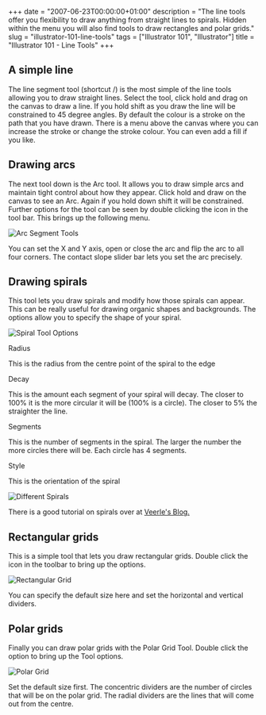 +++
date = "2007-06-23T00:00:00+01:00"
description = "The line tools offer you flexibility to draw anything from straight lines to spirals. Hidden within the menu you will also find tools to draw rectangles and polar grids."
slug = "illustrator-101-line-tools"
tags = ["Illustrator 101", "Illustrator"]
title = "Illustrator 101 - Line Tools"
+++

## A simple line

The line segment tool (shortcut /) is the most simple of the line tools allowing
you to draw straight lines. Select the tool, click hold and drag on the canvas
to draw a line. If you hold shift as you draw the line will be constrained to 45
degree angles. By default the colour is a stroke on the path that you have
drawn. There is a menu above the canvas where you can increase the stroke or
change the stroke colour. You can even add a fill if you like.

## Drawing arcs

The next tool down is the Arc tool. It allows you to draw simple arcs and
maintain tight control about how they appear. Click hold and draw on the canvas
to see an Arc. Again if you hold down shift it will be constrained. Further
options for the tool can be seen by double clicking the icon in the tool bar.
This brings up the following menu.

![Arc Segment Tools][1]

You can set the X and Y axis, open or close the arc and flip the arc to all four
corners. The contact slope slider bar lets you set the arc precisely.

## Drawing spirals

This tool lets you draw spirals and modify how those spirals can appear. This
can be really useful for drawing organic shapes and backgrounds. The options
allow you to specify the shape of your spiral.

![Spiral Tool Options][2]

Radius

This is the radius from the centre point of the spiral to the edge

Decay

This is the amount each segment of your spiral will decay. The closer to 100% it
is the more circular it will be (100% is a circle). The closer to 5% the
straighter the line.

Segments

This is the number of segments in the spiral. The larger the number the more
circles there will be. Each circle has 4 segments.

Style

This is the orientation of the spiral

![Different Spirals][3]

There is a good tutorial on spirals over at [Veerle's Blog.][4]

## Rectangular grids

This is a simple tool that lets you draw rectangular grids. Double click the
icon in the toolbar to bring up the options.

![Rectangular Grid][5]

You can specify the default size here and set the horizontal and vertical
dividers.

## Polar grids

Finally you can draw polar grids with the Polar Grid Tool. Double click the
option to bring up the Tool options.

![Polar Grid][6]

Set the default size first. The concentric dividers are the number of circles
that will be on the polar grid. The radial dividers are the lines that will come
out from the centre.

[1]: /images/articles/arc_segment_tools.png
[2]: /images/articles/spiral_options.png
[3]: /images/articles/different_spirals.png
[4]: http://veerle.duoh.com/blog/comments/swirly_curls_in_adobe_illustrator/
[5]: /images/articles/rectangular_grid.png
[6]: /images/articles/polar_grid.png
